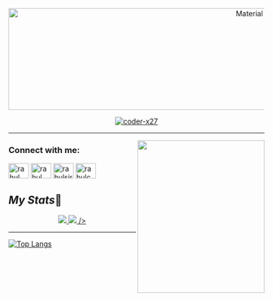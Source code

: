 <p align="center">
<!--  ![Logo](20221224_0055471.gif) -->
  <img width="200%" height="200" src="20221224_0055471.gif" alt="Material Bread logo">
</p>


<p align="center"> <a href="https://github.com/ryo-ma/github-profile-trophy"><img src="https://github-profile-trophy.vercel.app/?username=Rahul-chaurasiya" alt="coder-x27" /></a>
</p>
<hr/>

<img align="right" src="/img/Coding image.gif" height='300' width='250'>


<h3 align="left">Connect with me:</h3>
<p align="left">
<a href="https://linkedin.com/in/rahul chaurasiya" target="blank"><img align="center" src="https://raw.githubusercontent.com/rahuldkjain/github-profile-readme-generator/master/src/images/icons/Social/linked-in-alt.svg" alt="rahul chaurasiya" height="30" width="40" /></a>
<a href="https://fb.com/rahul chaurasiya" target="blank"><img align="center" src="https://raw.githubusercontent.com/rahuldkjain/github-profile-readme-generator/master/src/images/icons/Social/facebook.svg" alt="rahul chaurasiya" height="30" width="40" /></a>
<a href="https://www.codechef.com/users/rahulsir" target="blank"><img align="center" src="https://cdn.jsdelivr.net/npm/simple-icons@3.1.0/icons/codechef.svg" alt="rahulsir" height="30" width="40" /></a>
<a href="https://www.leetcode.com/rahulchaurasiadabra" target="blank"><img align="center" src="https://raw.githubusercontent.com/rahuldkjain/github-profile-readme-generator/master/src/images/icons/Social/leet-code.svg" alt="rahulchaurasiadabra" height="30" width="40" /></a>
</p>


## *My Stats*🔗

<p align="center">
<a href="https://github.com/Rahul-chaurasiya">
 <img 
   src="https://github-readme-stats.vercel.app/api?username=Rahul-chaurasiya&show_icons=true&theme=tokyonight" 
/>
  <img 
   src="https://github-readme-streak-stats.herokuapp.com?user=Rahul-chaurasiya&theme=dark&background=000000"
<!--        http://github-readme-streak-stats.herokuapp.com?user=your-github-username&theme=dark&background=000000) -->
/>
 </p>
<hr/>
<!-- [![GitHub Streak](https://github-readme-streak-stats.herokuapp.com?user=Rahul-chaurasiya&theme=monokai)](https://git.io/streak-stats) -->


[![Top Langs](https://github-readme-stats.vercel.app/api/top-langs/?username=Rahul-chaurasiya&layout=compact&theme=vision-friendly-dark)](https://github.com/anuraghazra/github-readme-stats)
